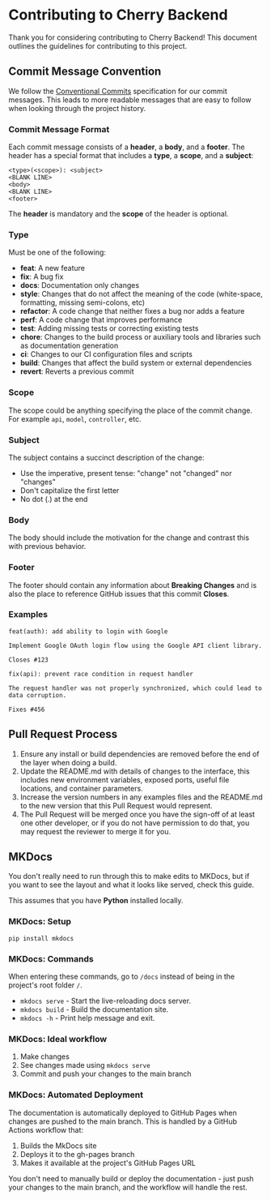 # Contributing to Cherry Backend

Thank you for considering contributing to Cherry Backend! This document outlines the guidelines for contributing to this project.

## Commit Message Convention

We follow the [Conventional Commits](https://www.conventionalcommits.org/) specification for our commit messages. This leads to more readable messages that are easy to follow when looking through the project history.

### Commit Message Format

Each commit message consists of a **header**, a **body**, and a **footer**. The header has a special format that includes a **type**, a **scope**, and a **subject**:

```
<type>(<scope>): <subject>
<BLANK LINE>
<body>
<BLANK LINE>
<footer>
```

The **header** is mandatory and the **scope** of the header is optional.

### Type

Must be one of the following:

- **feat**: A new feature
- **fix**: A bug fix
- **docs**: Documentation only changes
- **style**: Changes that do not affect the meaning of the code (white-space, formatting, missing semi-colons, etc)
- **refactor**: A code change that neither fixes a bug nor adds a feature
- **perf**: A code change that improves performance
- **test**: Adding missing tests or correcting existing tests
- **chore**: Changes to the build process or auxiliary tools and libraries such as documentation generation
- **ci**: Changes to our CI configuration files and scripts
- **build**: Changes that affect the build system or external dependencies
- **revert**: Reverts a previous commit

### Scope

The scope could be anything specifying the place of the commit change. For example `api`, `model`, `controller`, etc.

### Subject

The subject contains a succinct description of the change:

- Use the imperative, present tense: "change" not "changed" nor "changes"
- Don't capitalize the first letter
- No dot (.) at the end

### Body

The body should include the motivation for the change and contrast this with previous behavior.

### Footer

The footer should contain any information about **Breaking Changes** and is also the place to reference GitHub issues that this commit **Closes**.

### Examples

```
feat(auth): add ability to login with Google

Implement Google OAuth login flow using the Google API client library.

Closes #123
```

```
fix(api): prevent race condition in request handler

The request handler was not properly synchronized, which could lead to data corruption.

Fixes #456
```

## Pull Request Process

1. Ensure any install or build dependencies are removed before the end of the layer when doing a build.
2. Update the README.md with details of changes to the interface, this includes new environment variables, exposed ports, useful file locations, and container parameters.
3. Increase the version numbers in any examples files and the README.md to the new version that this Pull Request would represent.
4. The Pull Request will be merged once you have the sign-off of at least one other developer, or if you do not have permission to do that, you may request the reviewer to merge it for you.


## MKDocs

You don't really need to run through this to make edits to MKDocs, but if you want to see the layout and what it looks
like served, check this guide.

This assumes that you have **Python** installed locally.

### MKDocs: Setup

```shell
pip install mkdocs
```

### MKDocs: Commands

When entering these commands, go to `/docs` instead of being in the project's root folder `/`.

* `mkdocs serve` - Start the live-reloading docs server.
* `mkdocs build` - Build the documentation site.
* `mkdocs -h` - Print help message and exit.

### MKDocs: Ideal workflow

1. Make changes
2. See changes made using `mkdocs serve`
3. Commit and push your changes to the main branch

### MKDocs: Automated Deployment

The documentation is automatically deployed to GitHub Pages when changes are pushed to the main branch. This is handled by a GitHub Actions workflow that:

1. Builds the MkDocs site
2. Deploys it to the gh-pages branch
3. Makes it available at the project's GitHub Pages URL

You don't need to manually build or deploy the documentation - just push your changes to the main branch, and the workflow will handle the rest.
